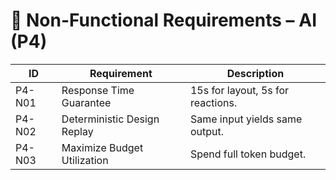 # 📐 Non-Functional Requirements – AI (P4)

| ID | Requirement | Description |
|----|-------------|-------------|
| P4-N01 | Response Time Guarantee | 15s for layout, 5s for reactions. |
| P4-N02 | Deterministic Design Replay | Same input yields same output. |
| P4-N03 | Maximize Budget Utilization | Spend full token budget. |
